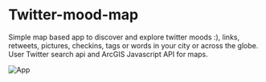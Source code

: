 Twitter-mood-map
================

Simple map based app to discover and explore twitter moods :), links, retweets, pictures, checkins, tags or words in your city or across the globe. User Twitter search api and ArcGIS Javascript API for maps.

![App](https://raw.githubusercontent.com/sathyaprasad/Twitter-mood-map/master/images/screenshot.PNG)
